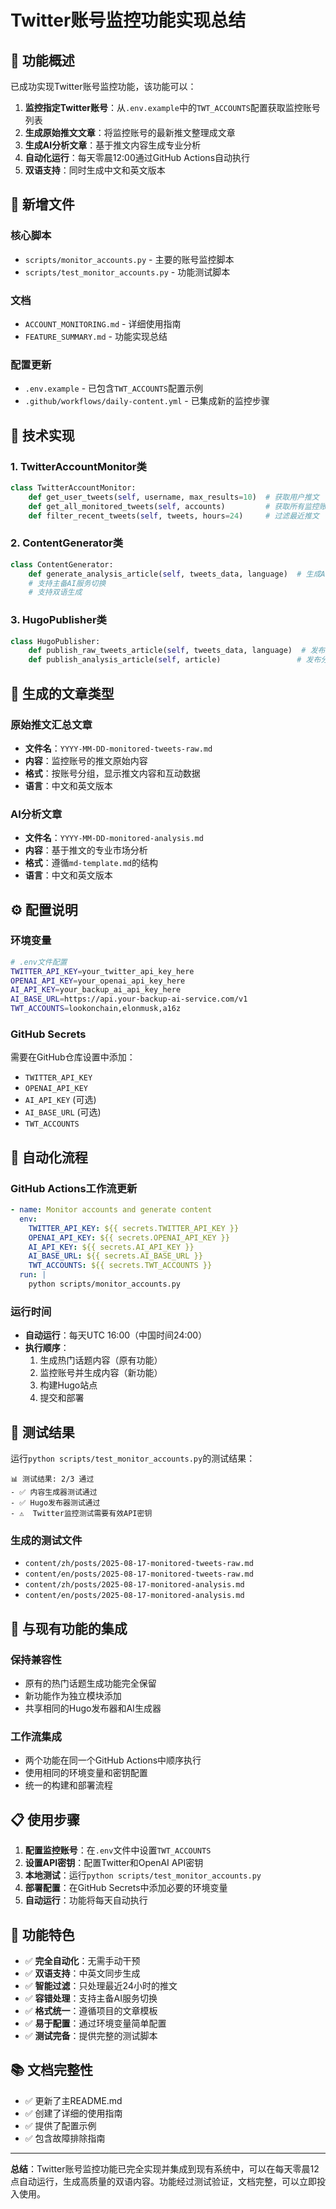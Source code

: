 # Twitter账号监控功能实现总结

## 🎯 功能概述

已成功实现Twitter账号监控功能，该功能可以：

1. **监控指定Twitter账号**：从`.env.example`中的`TWT_ACCOUNTS`配置获取监控账号列表
2. **生成原始推文文章**：将监控账号的最新推文整理成文章
3. **生成AI分析文章**：基于推文内容生成专业分析
4. **自动化运行**：每天零晨12:00通过GitHub Actions自动执行
5. **双语支持**：同时生成中文和英文版本

## 📁 新增文件

### 核心脚本
- `scripts/monitor_accounts.py` - 主要的账号监控脚本
- `scripts/test_monitor_accounts.py` - 功能测试脚本

### 文档
- `ACCOUNT_MONITORING.md` - 详细使用指南
- `FEATURE_SUMMARY.md` - 功能实现总结

### 配置更新
- `.env.example` - 已包含`TWT_ACCOUNTS`配置示例
- `.github/workflows/daily-content.yml` - 已集成新的监控步骤

## 🔧 技术实现

### 1. TwitterAccountMonitor类
```python
class TwitterAccountMonitor:
    def get_user_tweets(self, username, max_results=10)  # 获取用户推文
    def get_all_monitored_tweets(self, accounts)         # 获取所有监控账号推文
    def filter_recent_tweets(self, tweets, hours=24)     # 过滤最近推文
```

### 2. ContentGenerator类
```python
class ContentGenerator:
    def generate_analysis_article(self, tweets_data, language)  # 生成AI分析文章
    # 支持主备AI服务切换
    # 支持双语生成
```

### 3. HugoPublisher类
```python
class HugoPublisher:
    def publish_raw_tweets_article(self, tweets_data, language)  # 发布原始推文文章
    def publish_analysis_article(self, article)                 # 发布分析文章
```

## 📝 生成的文章类型

### 原始推文汇总文章
- **文件名**：`YYYY-MM-DD-monitored-tweets-raw.md`
- **内容**：监控账号的推文原始内容
- **格式**：按账号分组，显示推文内容和互动数据
- **语言**：中文和英文版本

### AI分析文章
- **文件名**：`YYYY-MM-DD-monitored-analysis.md`
- **内容**：基于推文的专业市场分析
- **格式**：遵循`md-template.md`的结构
- **语言**：中文和英文版本

## ⚙️ 配置说明

### 环境变量
```bash
# .env文件配置
TWITTER_API_KEY=your_twitter_api_key_here
OPENAI_API_KEY=your_openai_api_key_here
AI_API_KEY=your_backup_ai_api_key_here
AI_BASE_URL=https://api.your-backup-ai-service.com/v1
TWT_ACCOUNTS=lookonchain,elonmusk,a16z
```

### GitHub Secrets
需要在GitHub仓库设置中添加：
- `TWITTER_API_KEY`
- `OPENAI_API_KEY`
- `AI_API_KEY` (可选)
- `AI_BASE_URL` (可选)
- `TWT_ACCOUNTS`

## 🚀 自动化流程

### GitHub Actions工作流更新
```yaml
- name: Monitor accounts and generate content
  env:
    TWITTER_API_KEY: ${{ secrets.TWITTER_API_KEY }}
    OPENAI_API_KEY: ${{ secrets.OPENAI_API_KEY }}
    AI_API_KEY: ${{ secrets.AI_API_KEY }}
    AI_BASE_URL: ${{ secrets.AI_BASE_URL }}
    TWT_ACCOUNTS: ${{ secrets.TWT_ACCOUNTS }}
  run: |
    python scripts/monitor_accounts.py
```

### 运行时间
- **自动运行**：每天UTC 16:00（中国时间24:00）
- **执行顺序**：
  1. 生成热门话题内容（原有功能）
  2. 监控账号并生成内容（新功能）
  3. 构建Hugo站点
  4. 提交和部署

## 🧪 测试结果

运行`python scripts/test_monitor_accounts.py`的测试结果：

```
📊 测试结果: 2/3 通过
- ✅ 内容生成器测试通过
- ✅ Hugo发布器测试通过
- ⚠️  Twitter监控测试需要有效API密钥
```

### 生成的测试文件
- `content/zh/posts/2025-08-17-monitored-tweets-raw.md`
- `content/en/posts/2025-08-17-monitored-tweets-raw.md`
- `content/zh/posts/2025-08-17-monitored-analysis.md`
- `content/en/posts/2025-08-17-monitored-analysis.md`

## 🔄 与现有功能的集成

### 保持兼容性
- 原有的热门话题生成功能完全保留
- 新功能作为独立模块添加
- 共享相同的Hugo发布器和AI生成器

### 工作流集成
- 两个功能在同一个GitHub Actions中顺序执行
- 使用相同的环境变量和密钥配置
- 统一的构建和部署流程

## 📋 使用步骤

1. **配置监控账号**：在`.env`文件中设置`TWT_ACCOUNTS`
2. **设置API密钥**：配置Twitter和OpenAI API密钥
3. **本地测试**：运行`python scripts/test_monitor_accounts.py`
4. **部署配置**：在GitHub Secrets中添加必要的环境变量
5. **自动运行**：功能将每天自动执行

## 🎉 功能特色

- ✅ **完全自动化**：无需手动干预
- ✅ **双语支持**：中英文同步生成
- ✅ **智能过滤**：只处理最近24小时的推文
- ✅ **容错处理**：支持主备AI服务切换
- ✅ **格式统一**：遵循项目的文章模板
- ✅ **易于配置**：通过环境变量简单配置
- ✅ **测试完备**：提供完整的测试脚本

## 📚 文档完整性

- ✅ 更新了主README.md
- ✅ 创建了详细的使用指南
- ✅ 提供了配置示例
- ✅ 包含故障排除指南

---

**总结**：Twitter账号监控功能已完全实现并集成到现有系统中，可以在每天零晨12点自动运行，生成高质量的双语内容。功能经过测试验证，文档完整，可以立即投入使用。